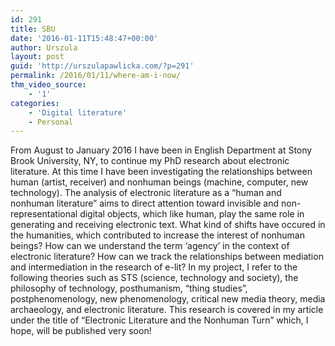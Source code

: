 ```yaml
---
id: 291
title: SBU
date: '2016-01-11T15:48:47+00:00'
author: Urszula
layout: post
guid: 'http://urszulapawlicka.com/?p=291'
permalink: /2016/01/11/where-am-i-now/
thm_video_source:
    - '1'
categories:
    - 'Digital literature'
    - Personal
---
```


From August to January 2016 I have been in English Department at Stony Brook University, NY, to continue my PhD research about electronic literature. At this time I have been investigating the relationships between human (artist, receiver) and nonhuman beings (machine, computer, new technology). The analysis of electronic literature as a “human and nonhuman literature” aims to direct attention toward invisible and non-representational digital objects, which like human, play the same role in generating and receiving electronic text. What kind of shifts have occured in the humanities, which contributed to increase the interest of nonhuman beings? How can we understand the term ‘agency’ in the context of electronic literature? How can we track the relationships between mediation and intermediation in the research of e-lit? In my project, I refer to the following theories such as STS (science, technology and society), the philosophy of technology, posthumanism, “thing studies”, postphenomenology, new phenomenology, critical new media theory, media archaeology, and electronic literature. This research is covered in my article under the title of “Electronic Literature and the Nonhuman Turn” which, I hope, will be published very soon!